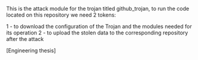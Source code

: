 This is the attack module for the trojan titled github_trojan, to run the code located on this repository we need 2 tokens:

1 - to download the configuration of the Trojan and the modules needed for its operation
2 - to upload the stolen data to the corresponding repository after the attack

[Engineering thesis]
